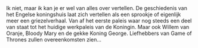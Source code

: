 <div lang="nl">
Ik niet, maar ik kan je er wel van alles over vertellen.
De geschiedenis van het Engelse koningshuis laat zich vertellen als een
sprookje of eigenlijk meer een griezelverhaal. Van af het eerste paleis waar
nog steeds een deel van staat tot het huidige werkpaleis van de Koningin.
Maar ook Willem van Oranje, Bloody Mary en de gekke Koning George.
Liefhebbers van Game of Thrones zullen overeenkomsten zien...
</div>
